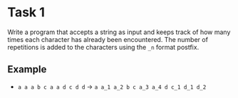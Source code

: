 # Task 1

Write a program that accepts a string as input and keeps track of how many times
each character has already been encountered. The number of repetitions is added to
the characters using the `_n` format postfix.

## Example

- `a a a b c a a d c d d` -> `a a_1 a_2 b c a_3 a_4 d c_1 d_1 d_2`
